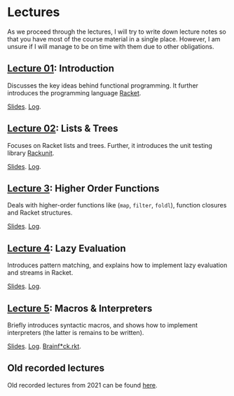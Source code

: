 # Lectures

As we proceed through the lectures, I will try to write down lecture notes so that you have most of
the course material in a single place. However, I am unsure if I will manage to be on time with them
due to other obligations.

## [Lecture 01](lecture01): Introduction
Discusses the key ideas behind functional programming. It further
introduces the programming language [Racket](https://racket-lang.org/).

[Slides](https://github.com/aicenter/FUP/blob/main/lectures/lecture01.pdf).
[Log](https://github.com/aicenter/FUP/blob/main/lectures/lecture01.rkt).


## [Lecture 02](lecture02): Lists & Trees
Focuses on Racket lists and trees. Further, it introduces the unit testing library
[Rackunit](https://docs.racket-lang.org/rackunit/index.html).

[Slides](https://github.com/aicenter/FUP/blob/main/lectures/lecture02.pdf).
[Log](https://github.com/aicenter/FUP/blob/main/lectures/lecture02.rkt).


## [Lecture 3](lecture03): Higher Order Functions
Deals with higher-order functions like (`map`, `filter`, `foldl`), function closures and Racket
structures.

[Slides](https://github.com/aicenter/FUP/blob/main/lectures/lecture03.pdf).
[Log](https://github.com/aicenter/FUP/blob/main/lectures/lecture03.rkt).


## [Lecture 4](lecture04): Lazy Evaluation
Introduces pattern matching, and explains how to implement lazy evaluation and streams in Racket.

[Slides](https://github.com/aicenter/FUP/blob/main/lectures/lecture04.pdf).
[Log](https://github.com/aicenter/FUP/blob/main/lectures/lecture04.rkt).


## [Lecture 5](lecture05): Macros & Interpreters

Briefly introduces syntactic macros, and shows how to implement interpreters
(the latter is remains to be written).

[Slides](https://github.com/aicenter/FUP/blob/main/lectures/lecture05.pdf).
[Log](https://github.com/aicenter/FUP/blob/main/lectures/lecture05.rkt).
[Brainf*ck.rkt](https://github.com/aicenter/FUP/blob/main/lectures/lecture05-brainfuck.rkt).


<!--
6. [Lecture 6](lecture06) introduces lambda calculus.

For the interested read there is a [bonus lecture](lecture-bonus) on immutable datastructures.
-->

## Old recorded lectures

Old recorded lectures from 2021 can be found [here](https://cw.fel.cvut.cz/b202/courses/fup/lectures/start).


